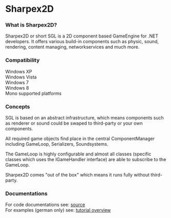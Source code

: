Sharpex2D
===================

<h3>What is Sharpex2D?</h3>

Sharpex2D or short SGL is a 2D component based GameEngine for .NET developers.
It offers various build-in components such as physic, sound, rendering, content managing, networkservices and much more.


<h3>Compatibility</h3>

Windows XP <br />
Windows Vista <br />
Windows 7 <br />
Windows 8 <br />
Mono supported platforms <br />



<h3>Concepts</h3>

SGL is based on an abstract infrastructure, which means components such as renderer or sound could be swaped to third-party
or your own components.

All required game objects find place in the central ComponentManager including GameLoop, Serializers, Soundsystems.

The GameLoop is highly configurable and almost all classes (specific classes which uses the IGameHandler interface) are
able to subscribe to the GameLoop.

Sharpex2D comes "out of the box" which means it runs fully without third-party.


<h3>Documentations</h3>

For code documentations see: <a href="https://github.com/ThuCommix/Sharpex2D/tree/master/Sharpex2D">source</a> <br />
For examples (german only) see: <a href="http://www.vb-paradise.de/sonstiges/weitere-programmiersprachen/97492-sharpex-gamelibrary-tutorialuebersicht/"> tutorial overview</a>


